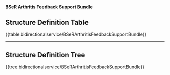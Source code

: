 #### BSeR Arthritis Feedback Support Bundle

## Structure Definition Table

{{table:bidirectionalservice/BSeRArthritisFeedbackSupportBundle}}

---
## Structure Definition Tree

{{tree:bidirectionalservice/BSeRArthritisFeedbackSupportBundle}}